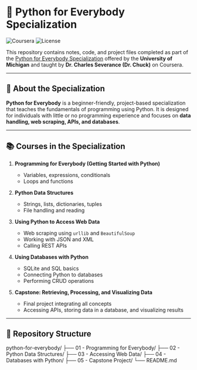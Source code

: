 # 🐍 Python for Everybody Specialization

![Coursera](https://img.shields.io/badge/Coursera-UofMichigan-blue)
![License](https://img.shields.io/badge/Level-Beginner-green)

This repository contains notes, code, and project files completed as part of the [Python for Everybody Specialization](https://www.coursera.org/programs/open-access-guyana-ngeor/specializations/python?source=search) offered by the **University of Michigan** and taught by **Dr. Charles Severance (Dr. Chuck)** on Coursera.

---

## 🧠 About the Specialization

**Python for Everybody** is a beginner-friendly, project-based specialization that teaches the fundamentals of programming using Python. It is designed for individuals with little or no programming experience and focuses on **data handling, web scraping, APIs, and databases**.

---

## 📚 Courses in the Specialization

1. **Programming for Everybody (Getting Started with Python)**
   - Variables, expressions, conditionals
   - Loops and functions

2. **Python Data Structures**
   - Strings, lists, dictionaries, tuples
   - File handling and reading

3. **Using Python to Access Web Data**
   - Web scraping using `urllib` and `BeautifulSoup`
   - Working with JSON and XML
   - Calling REST APIs

4. **Using Databases with Python**
   - SQLite and SQL basics
   - Connecting Python to databases
   - Performing CRUD operations

5. **Capstone: Retrieving, Processing, and Visualizing Data**
   - Final project integrating all concepts
   - Accessing APIs, storing data in a database, and visualizing results

---

## 📁 Repository Structure

python-for-everybody/
├── 01 - Programming for Everybody/
├── 02 - Python Data Structures/
├── 03 - Accessing Web Data/
├── 04 - Databases with Python/
├── 05 - Capstone Project/
└── README.md

